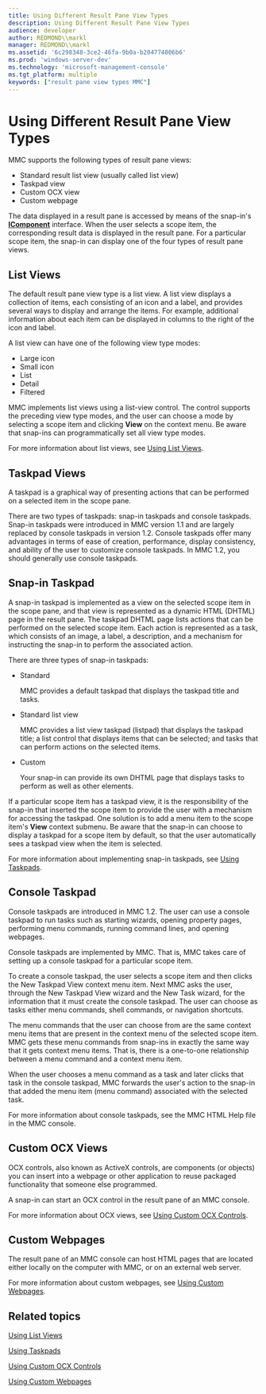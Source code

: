 ```yaml
---
title: Using Different Result Pane View Types
description: Using Different Result Pane View Types
audience: developer
author: REDMOND\\markl
manager: REDMOND\\markl
ms.assetid: '6c298348-3ce2-46fa-9b0a-b204774806b6'
ms.prod: 'windows-server-dev'
ms.technology: 'microsoft-management-console'
ms.tgt_platform: multiple
keywords: ["result pane view types MMC"]
---
```


# Using Different Result Pane View Types

MMC supports the following types of result pane views:

-   Standard result list view (usually called list view)
-   Taskpad view
-   Custom OCX view
-   Custom webpage

The data displayed in a result pane is accessed by means of the snap-in's [**IComponent**](icomponent.md) interface. When the user selects a scope item, the corresponding result data is displayed in the result pane. For a particular scope item, the snap-in can display one of the four types of result pane views.

## List Views

The default result pane view type is a list view. A list view displays a collection of items, each consisting of an icon and a label, and provides several ways to display and arrange the items. For example, additional information about each item can be displayed in columns to the right of the icon and label.

A list view can have one of the following view type modes:

-   Large icon
-   Small icon
-   List
-   Detail
-   Filtered

MMC implements list views using a list-view control. The control supports the preceding view type modes, and the user can choose a mode by selecting a scope item and clicking **View** on the context menu. Be aware that snap-ins can programmatically set all view type modes.

For more information about list views, see [Using List Views](using-list-views.md).

## Taskpad Views

A taskpad is a graphical way of presenting actions that can be performed on a selected item in the scope pane.

There are two types of taskpads: snap-in taskpads and console taskpads. Snap-in taskpads were introduced in MMC version 1.1 and are largely replaced by console taskpads in version 1.2. Console taskpads offer many advantages in terms of ease of creation, performance, display consistency, and ability of the user to customize console taskpads. In MMC 1.2, you should generally use console taskpads.

## Snap-in Taskpad

A snap-in taskpad is implemented as a view on the selected scope item in the scope pane, and that view is represented as a dynamic HTML (DHTML) page in the result pane. The taskpad DHTML page lists actions that can be performed on the selected scope item. Each action is represented as a task, which consists of an image, a label, a description, and a mechanism for instructing the snap-in to perform the associated action.

There are three types of snap-in taskpads:

-   Standard

    MMC provides a default taskpad that displays the taskpad title and tasks.

-   Standard list view

    MMC provides a list view taskpad (listpad) that displays the taskpad title; a list control that displays items that can be selected; and tasks that can perform actions on the selected items.

-   Custom

    Your snap-in can provide its own DHTML page that displays tasks to perform as well as other elements.

If a particular scope item has a taskpad view, it is the responsibility of the snap-in that inserted the scope item to provide the user with a mechanism for accessing the taskpad. One solution is to add a menu item to the scope item's **View** context submenu. Be aware that the snap-in can choose to display a taskpad for a scope item by default, so that the user automatically sees a taskpad view when the item is selected.

For more information about implementing snap-in taskpads, see [Using Taskpads](using-taskpads.md).

## Console Taskpad

Console taskpads are introduced in MMC 1.2. The user can use a console taskpad to run tasks such as starting wizards, opening property pages, performing menu commands, running command lines, and opening webpages.

Console taskpads are implemented by MMC. That is, MMC takes care of setting up a console taskpad for a particular scope item.

To create a console taskpad, the user selects a scope item and then clicks the New Taskpad View context menu item. Next MMC asks the user, through the New Taskpad View wizard and the New Task wizard, for the information that it must create the console taskpad. The user can choose as tasks either menu commands, shell commands, or navigation shortcuts.

The menu commands that the user can choose from are the same context menu items that are present in the context menu of the selected scope item. MMC gets these menu commands from snap-ins in exactly the same way that it gets context menu items. That is, there is a one-to-one relationship between a menu command and a context menu item.

When the user chooses a menu command as a task and later clicks that task in the console taskpad, MMC forwards the user's action to the snap-in that added the menu item (menu command) associated with the selected task.

For more information about console taskpads, see the MMC HTML Help file in the MMC console.

## Custom OCX Views

OCX controls, also known as ActiveX controls, are components (or objects) you can insert into a webpage or other application to reuse packaged functionality that someone else programmed.

A snap-in can start an OCX control in the result pane of an MMC console.

For more information about OCX views, see [Using Custom OCX Controls](using-custom-ocx-controls.md).

## Custom Webpages

The result pane of an MMC console can host HTML pages that are located either locally on the computer with MMC, or on an external web server.

For more information about custom webpages, see [Using Custom Webpages](using-custom-web-pages.md).

## Related topics

<dl> <dt>

[Using List Views](using-list-views.md)
</dt> <dt>

[Using Taskpads](using-taskpads.md)
</dt> <dt>

[Using Custom OCX Controls](using-custom-ocx-controls.md)
</dt> <dt>

[Using Custom Webpages](using-custom-web-pages.md)
</dt> </dl>

 

 




